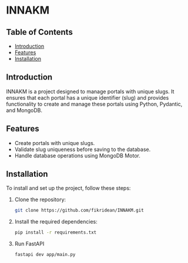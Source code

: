 # INNAKM

## Table of Contents
- [Introduction](#introduction)
- [Features](#features)
- [Installation](#installation)

## Introduction
INNAKM is a project designed to manage portals with unique slugs. It ensures that each portal has a unique identifier (slug) and provides functionality to create and manage these portals using Python, Pydantic, and MongoDB.

## Features
- Create portals with unique slugs.
- Validate slug uniqueness before saving to the database.
- Handle database operations using MongoDB Motor.

## Installation
To install and set up the project, follow these steps:

1. Clone the repository:
    ```sh
    git clone https://github.com/fikridean/INNAKM.git
    ```
2. Install the required dependencies:
    ```sh
    pip install -r requirements.txt
    ```
3. Run FastAPI
    ```
    fastapi dev app/main.py
    ```